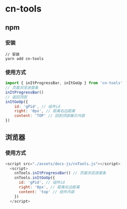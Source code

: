 # cn-tools

## npm 
### 安装
```shell
// 安装
yarn add cn-tools
```
### 使用方式
```javascript
import { inItProgressBar, inItGoUp } from 'cn-tools'
// 页面浏览进度条
inItProgressBar()
// 返回顶部
inItGoUp({
    id: 'gPid', // 组件id
    right: '0px', // 距离右边距离
    content: 'TOP' // 回到顶部展示内容
})
```

 





## 浏览器

### 使用方式

```javascript
<script src="./assets/docs-js/cnTools.js"></script>
  <script>
    cnTools.inItProgressBar() // 页面浏览进度条
    cnTools.inItGoUp({
      id: 'gPid', // 组件id
      right: '0px', // 距离右边距离
      content: 'top' // 组件内容
    })
  </script>
```

 
